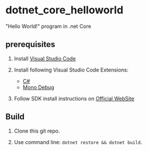 # dotnet_core_helloworld
"Hello World!" program in .net Core

## prerequisites

1. Install [Visual Studio Code](http://code.visualstudio.com)

2. Install following Visual Studio Code Extensions:
    * [C#](https://marketplace.visualstudio.com/items?itemName=ms-vscode.csharp)
    * [Mono Debug](https://marketplace.visualstudio.com/items?itemName=ms-vscode.mono-debug)


3. Follow SDK install instructions on [Official WebSite](http://www.microsoft.com/net/core)


## Build

1. Clone this git repo.

2. Use command line: `dotnet restore && dotnet build`.